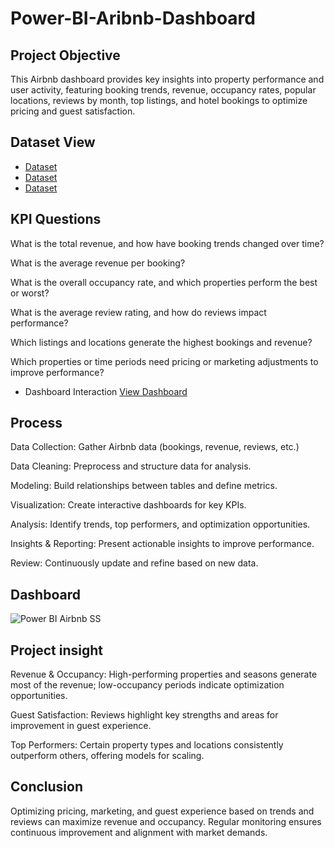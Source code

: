 # Power-BI-Aribnb-Dashboard
## Project Objective 
This Airbnb dashboard provides key insights into property performance and user activity, featuring booking trends, revenue, occupancy rates, popular locations, reviews by month, top listings, and hotel bookings to optimize pricing and guest satisfaction.

## Dataset View 
- <a href="https://github.com/Evanjalinjoseph/Power-BI-Dashboard/blob/main/Airbnb%20copy%20file.csv">Dataset</a>
- <a href="https://github.com/Evanjalinjoseph/Power-BI-Dashboard/blob/main/Airbnb%234.csv">Dataset</a>
- <a href="https://github.com/Evanjalinjoseph/Power-BI-Dashboard/blob/main/Airbnb%238.csv">Dataset</a>

## KPI Questions
What is the total revenue, and how have booking trends changed over time?

What is the average revenue per booking?

What is the overall occupancy rate, and which properties perform the best or worst?

What is the average review rating, and how do reviews impact performance?

Which listings and locations generate the highest bookings and revenue?

Which properties or time periods need pricing or marketing adjustments to improve performance?

- Dashboard Interaction <a href="https://github.com/Evanjalinjoseph/Power-BI-Dashboard/blob/main/Power%20BI%20Airbnb%20SS.jpg">View Dashboard</a>

## Process 

Data Collection: Gather Airbnb data (bookings, revenue, reviews, etc.)

Data Cleaning: Preprocess and structure data for analysis.

Modeling: Build relationships between tables and define metrics.

Visualization: Create interactive dashboards for key KPIs.

Analysis: Identify trends, top performers, and optimization opportunities.

Insights & Reporting: Present actionable insights to improve performance.

Review: Continuously update and refine based on new data.

## Dashboard 

![Power BI Airbnb SS](https://github.com/user-attachments/assets/55395ca5-94ce-44d4-bc64-dbc57da86b31)

## Project insight 
Revenue & Occupancy: High-performing properties and seasons generate most of the revenue; low-occupancy periods indicate optimization opportunities.

Guest Satisfaction: Reviews highlight key strengths and areas for improvement in guest experience.

Top Performers: Certain property types and locations consistently outperform others, offering models for scaling.


## Conclusion 
Optimizing pricing, marketing, and guest experience based on trends and reviews can maximize revenue and occupancy. Regular monitoring ensures continuous improvement and alignment with market demands.

